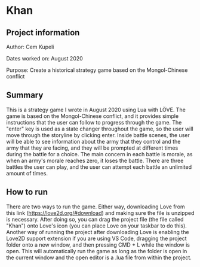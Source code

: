# Khan

## Project information

Author: Cem Kupeli

Dates worked on: August 2020

Purpose: Create a historical strategy game based on the Mongol-Chinese conflict

## Summary

This is a strategy game I wrote in August 2020 using Lua with LÖVE. The game is based on the Mongol-Chinese conflict, and it provides simple instructions that the user can follow to progress through the game. The "enter" key is used as a state changer throughout the game, so the user will move through the storyline by clicking enter. Inside battle scenes, the user will be able to see information about the army that they control and the army that they are facing, and they will be prompted at different times during the battle for a choice. The main concern in each battle is morale, as when an army's morale reaches zero, it loses the battle. There are three battles the user can play, and the user can attempt each battle an unlimited amount of times.

## How to run

There are two ways to run the game. Either way, downloading Love from this link (https://love2d.org/#download) and making sure the file is unzipped is necessary. After doing so, you can drag the project file (the file called "Khan") onto Love's icon (you can place Love on your taskbar to do this). Another way of running the project after downloading Love is enabling the Love2D support extension if you are using VS Code, dragging the project folder onto a new window, and then pressing CMD + L while the window is open. This will automatically run the game as long as the folder is open in the current window and the open editor is a .lua file from within the project.
